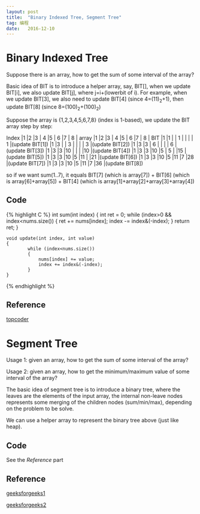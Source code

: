 ```yaml
---
layout:	post
title:	"Binary Indexed Tree, Segment Tree"
tag: 编程
date:	2016-12-10
---
```


# Binary Indexed Tree

Suppose there is an array, how to get the sum of some interval of the array?

Basic idea of BIT is to introduce a helper array, say, BIT[], when we update BIT[i], we also update BIT[j], where j=i+(lowerbit of i). For example, when we update BIT[3], we also need to update BIT[4] (since 4=(11)<sub>2</sub>+1), then update BIT[8] (since 8=(100)<sub>2</sub>+(100)<sub>2</sub>)

Suppose the array is {1,2,3,4,5,6,7,8} (index is 1-based), we update the BIT array step by step:

Index   |1   |2   |3  | 4   |5  | 6   |7  | 8   |
array   |1   |2   |3  | 4   |5  | 6   |7  | 8   |
BIT     |1   |1   |   | 1   |   |     |   | 1   |(update BIT[1])
        |1   |3   |   | 3   |   |     |   | 3   |(update BIT[2])
        |1   |3   |3  | 6   |   |     |   | 6   |(update BIT[3])
        |1   |3   |3  |10   |   |     |   |10   |(update BIT[4])
        |1   |3   |3  |10   |5  | 5   |   |15   |(update BIT[5])
        |1   |3   |3  |10   |5  |11   |   |21   |(update BIT[6])
        |1   |3   |3  |10   |5  |11   |7  |28   |(update BIT[7])
        |1   |3   |3  |10   |5  |11   |7  |36   |(update BIT[8])

so if we want sum(1..7), it equals BIT[7] (which is array[7]) + BIT[6] (which is array[6]+array[5]) + BIT[4] (which is array[1]+array[2]+array[3]+array[4])

## Code
{% highlight C %}
	int sum(int index)
	{
			int ret = 0;
			while (index>0 && index<nums.size())
			{
					ret += nums[index];
					index -= index&(-index);
			}
			return ret;
	}

	void update(int index, int value)
	{
			while (index<nums.size())
			{
				nums[index] += value;
				index += index&(-index);
			}
	}
{% endhighlight %}

## Reference

[topcoder](https://www.topcoder.com/community/data-science/data-science-tutorials/binary-indexed-trees/)

# Segment Tree

Usage 1: given an array, how to get the sum of some interval of the array?

Usage 2: given an array, how to get the minimum/maximum value of some interval of the array?

The basic idea of segment tree is to introduce a binary tree, where the leaves are the elements of the input array, the internal non-leave nodes represents some merging of the children nodes (sum/min/max), depending on the problem to be solve. 

We can use a helper array to represent the binary tree above (just like heap).

## Code
See the *Reference* part

## Reference

[geeksforgeeks1](http://www.geeksforgeeks.org/segment-tree-set-1-sum-of-given-range/)

[geeksforgeeks2](http://www.geeksforgeeks.org/segment-tree-set-1-range-minimum-query/)
